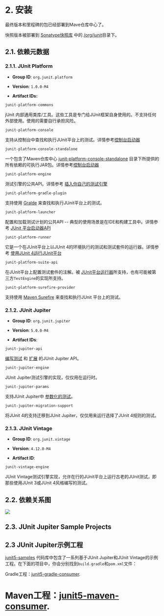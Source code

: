 # 2. 安装
最终版本和里程碑的包已经部署到Mave仓库中心了。

快照版本被部署到 [Sonatype快照库](https://oss.sonatype.org/content/repositories/snapshots) 中的 [/org/junit](https://oss.sonatype.org/content/repositories/snapshots/org/junit/)目录下。

## 2.1. 依赖元数据
### 2.1.1. JUnit Platform

* **Group ID**: `org.junit.platform`

* **Version**: `1.0.0-M4`

* **Artifact IDs:**

`junit-platform-commons`  

jUnit 内部通用类库/工具。这些工具是专门给JUnit框架自身使用的。不支持任何外部使用。使用的需要自行承担风险。

`junit-platform-console`  

支持从控制台中查找和执行JUnit平台上的测试。详情参考[控制台启动器]()
	

`junit-platform-console-standalone`  

一个包含了Maven仓库中心 [junit-platform-console-standalone](https://repo1.maven.org/maven2/org/junit/platform/junit-platform-console-standalone) 目录下所提供的所有依赖的可执行JAR包。详情参考[控制台启动器]()

`junit-platform-engine`  	

测试引擎的公共API。详情参考 [插入你自己的测试引擎]()

`junit-platform-gradle-plugin`  	

支持使用 [Gralde]() 来查找和执行JUnit平台上的测试。

`junit-platform-launcher`	

配置和加载测试计划的公共API -- 典型的使用场景是在IDE和构建工具中。详情参考 [JUnit 平台启动器API]()

`junit-platform-runner`

它是一个在JUnit平台上以JUnit 4的环境执行的测试和测试套件的运行器。详情参考 [使用JUnit 4运行JUnit平台]()
   
   
`junit-platform-suite-api`
	
在JUnit平台上配置测试套件的注解。被 [JUnit平台运行器]()所支持，也有可能被第三方`TestEngine`的实现所支持。 

`junit-platform-surefire-provider`

	
支持使用 [Maven Surefire]() 来查找和执行JUnit 平台上的测试。


### 2.1.2. JUnit Jupiter
* **Group ID**: `org.junit.jupiter`

* **Version**: `5.0.0-M4`

* **Artifact IDs**:

`junit-jupiter-api`

[编写测试]() 和 [扩展]() 的JUnit Jupiter API。

`junit-jupiter-engine`

JUnit Jupiter测试引擎的实现，仅仅用在运行时。

`junit-jupiter-params`

支持JUnit Jupiter中 [参数化的测试]()。

`junit-jupiter-migration-support`

将JUnit 4的支持迁移到JUnit Jupiter，仅仅用来运行选择了JUnit 4规则的测试。


### 2.1.3. JUnit Vintage

* **Group ID**: `org.junit.vintage`

* **Version**: `4.12.0-M4`

* **Artifact ID**:

`junit-vintage-engine`

JUnit Vintage测试引擎实现，允许在行的JUnit平台上运行古老的JUnit测试，即那些使用JUnit 3或JUnit 4风格编写的测试。

## 2.2. 依赖关系图

![](http://junit.org/junit5/docs/current/user-guide/images/component-diagram.svg)

## 2.3. JUnit Jupiter Sample Projects

## 2.3 JUnit Jupiter示例工程
[junit5-samples](https://github.com/junit-team/junit5-samples) 代码库中包含了一系列基于JUnit Jupiter和JUnit Vintage的示例工程。在下面的项目中，你会分别找到`build.gradle`和`pom.xml`文件：

Gradle工程：[junit5-gradle-consumer](https://github.com/junit-team/junit5-samples/tree/r5.0.0-M4/junit5-gradle-consumer).

# Maven工程：[junit5-maven-consumer](https://github.com/junit-team/junit5-samples/tree/r5.0.0-M4/junit5-maven-consumer).